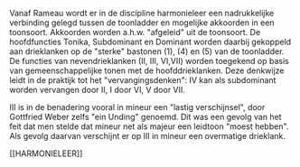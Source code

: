Vanaf Rameau wordt er in de discipline harmonieleer een nadrukkelijke verbinding gelegd tussen de toonladder en mogelijke akkoorden in een toonsoort. Akkoorden worden a.h.w. "afgeleid" uit de toonsoort. De hoofdfuncties Tonika, Subdominant en Dominant worden daarbij gekoppeld aan drieklanken op de "sterke" bastonen (1), (4) en (5) van de toonladder. De functies van nevendrieklanken (II, III, VI,VII) worden toegekend op basis van gemeenschappelijke tonen met de hoofddrieklanken. Deze denkwijze leidt in de praktijk tot het "vervangingsdenken": IV kan als subdominant worden vervangen door II, I door VI, V door VII.

III is in de benadering vooral in mineur een "lastig verschijnsel", door Gottfried Weber zelfs "ein Unding" genoemd. Dit was een gevolg van het feit dat men stelde dat mineur net als majeur een leidtoon "moest hebben". Als gevolg daarvan verschijnt er op III in mineur een overmatige drieklank. 

[[HARMONIELEER]]